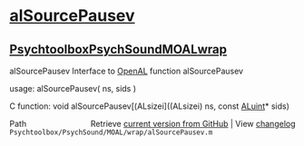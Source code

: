 # [alSourcePausev](alSourcePausev)
## [Psychtoolbox](Psychtoolbox)[PsychSound](PsychSound)[MOAL](MOAL)[wrap](wrap)

alSourcePausev  Interface to [OpenAL](OpenAL) function alSourcePausev  
  
usage:  alSourcePausev( ns, sids )  
  
C function:  void alSourcePausev[(ALsizei]((ALsizei) ns, const [ALuint](ALuint)\* sids)  




<div class="code_header" style="text-align:right;">
  <span style="float:left;">Path&nbsp;&nbsp;</span> <span class="counter">Retrieve <a href=
  "https://raw.github.com/Psychtoolbox-3/Psychtoolbox-3/beta/Psychtoolbox/PsychSound/MOAL/wrap/alSourcePausev.m">current version from GitHub</a> | View <a href=
  "https://github.com/Psychtoolbox-3/Psychtoolbox-3/commits/beta/Psychtoolbox/PsychSound/MOAL/wrap/alSourcePausev.m">changelog</a></span>
</div>
<div class="code">
  <code>Psychtoolbox/PsychSound/MOAL/wrap/alSourcePausev.m</code>
</div>

